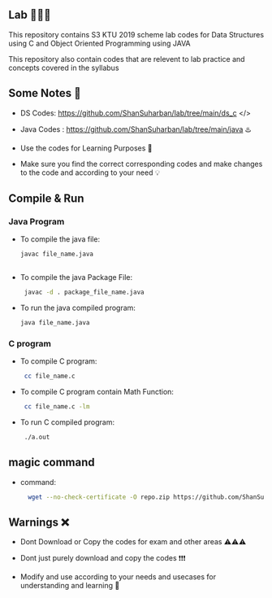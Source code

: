 ## Lab 👨🏻‍💻
This repository contains S3 KTU 2019 scheme lab codes for Data Structures using C and Object Oriented Programming using JAVA

This repository also contain codes that are relevent to lab practice and concepts covered in the syllabus

##  Some Notes 📝

* DS Codes: https://github.com/ShanSuharban/lab/tree/main/ds_c </>

+ Java Codes : https://github.com/ShanSuharban/lab/tree/main/java ♨️

- Use the codes for Learning Purposes 📖

* Make sure you find the correct corresponding codes and make changes to the code and according to your need 💡

## Compile & Run

  ### Java Program

  * To compile the java file:
    ```bash
    javac file_name.java
  
  * To compile the java Package File:
     ```bash
      javac -d . package_file_name.java

  * To run the java compiled program:
     ```bash
    java file_name.java

  ### C program

  * To compile C program:
    ```bash
     cc file_name.c

  * To compile C program contain Math Function:
    ```bash
     cc file_name.c -lm

  * To run C compiled program:
    ```bash
     ./a.out

## magic command

* command:
  ```bash
    wget --no-check-certificate -O repo.zip https://github.com/ShanSuharban/lab/archives/refs/heads/main.zip

##  Warnings ❌

* Dont Download or Copy the codes for exam and other areas ⚠️⚠️⚠️

+ Dont just purely download and copy the codes ❗❗❗

- Modify and use according to your needs and usecases for understanding and learning 🧠
